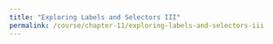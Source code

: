 ```yaml
---
title: "Exploring Labels and Selectors III"
permalink: /course/chapter-11/exploring-labels-and-selectors-iii
---
```


